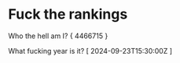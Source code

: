 # Fuck the rankings

Who the hell am I?
{ 4466715 }

What fucking year is it?
[ 2024-09-23T15:30:00Z ]
